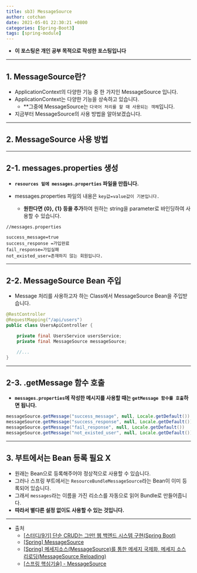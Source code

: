 ```yaml
---
title: sb3) MessageSource
author: cotchan 
date: 2021-05-01 22:30:21 +0800 
categories: [Spring-Boot3]
tags: [spring-module] 
---
```


+ **이 포스팅은 개인 공부 목적으로 작성한 포스팅입니다**

---

## 1. MessageSource란?

+ ApplicationContext의 다양한 기능 중 한 가지인 MessageSource 입니다.
+ ApplicationContext는 다양한 기능을 상속하고 있습니다.
  +  **그중에 MessageSource는 `다국어 처리를 할 때 사용되는 객체`입니다. 
+ 지금부터 MessageSource의 사용 방법을 알아보겠습니다.

---

## 2. MessageSource 사용 방법

---

## 2-1. messages.properties 생성

+ **`resources 밑에 messages.properties` 파일을 만듭니다.**

+ messages.properties 파일의 내용은 `key값=value값이 기본입니다.`
  + **원한다면 {0}, {1} 등을 추가**하여 원하는 string을 parameter로 바인딩하여 사용할 수 있습니다.

```
//messages.properties

success_message=true
success_response =가입완료
fail_response=가입실패
not_existed_user=존재하지 않는 회원입니다.
```

---

## 2-2. MessageSource Bean 주입

+ Message 처리를 사용하고자 하는 Class에서 MessageSource Bean을 주입받습니다.

```java
@RestController
@RequestMapping("/api/users")
public class UsersApiController {

    private final UsersService usersService;
    private final MessageSource messageSource;

    //...
}
```

---

## 2-3. .getMessage 함수 호출

+ **`messages.properties`에 작성한 메시지를 사용할 때는 `getMessage 함수를 호출`하면 됩니다.** 

```java
messageSource.getMessage("success_message", null, Locale.getDefault())
messageSource.getMessage("success_response", null, Locale.getDefault())
messageSource.getMessage("fail_response", null, Locale.getDefault())
messageSource.getMessage("not_existed_user", null, Locale.getDefault())
```

---

## 3. 부트에서는 Bean 등록 필요 X

+ 원래는 Bean으로 등록해주어야 정상적으로 사용할 수 있습니다.
+ 그러나 스프링 부트에서는 `ResourceBundleMessageSource`라는 Bean이 이미 등록되어 있습니다.
+ 그래서  `messages`라는 이름을 가진 리소스를 자동으로 읽어 Bundle로 만들어줍니다.
+ **따라서 별다른 설정 없이도 사용할 수 있는 것입니다.**

---

+ 출처
    + [[스터디/9기] 단순 CRUD는 그만! 웹 백엔드 시스템 구현(Spring Boot)](https://programmers.co.kr/learn/courses/11694) 
    + [[Spring] MessageSource](https://velog.io/@max9106/Spring-MessageSource-4sk5oz1mjd)
    + [[Spring] 메세지소스(MessageSource)를 통한 메세지 국제화, 메세지 소스 리로딩(MessageSource Reloading)](https://engkimbs.tistory.com/717)
    + [[스프링 핵심기술] - MessageSource](https://jjingho.tistory.com/13)
